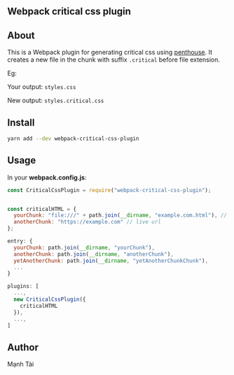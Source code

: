 Webpack critical css plugin
---------------------------

## About

This is a Webpack plugin for generating critical css using [penthouse][1]. It
creates a new file in the chunk with suffix `.critical` before file extension.

Eg:

Your output: `styles.css`

New output: `styles.critical.css`


## Install

```sh
yarn add --dev webpack-critical-css-plugin
```

## Usage

In your **webpack.config.js**:

```javascript
const CriticalCssPlugin = require("webpack-critical-css-plugin");


const criticalHTML = {
  yourChunk: "file:///" + path.join(__dirname, "example.com.html"), // local html file
  anotherChunk: "https://example.com" // live url
};

entry: {
  yourChunk: path.join(__dirname, "yourChunk"),
  anotherChunk: path.join(__dirname, "anotherChunk"),
  yetAnotherChunk: path.join(__dirname, "yetAnotherChunkChunk"),
  ...
}

plugins: [
  ...,
  new CriticalCssPlugin({
    criticalHTML
  }),
  ...,
]
```

## Author

Mạnh Tài


[1]: https://github.com/pocketjoso/penthouse
